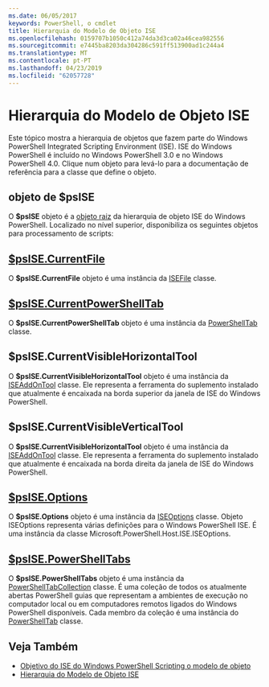 ```yaml
---
ms.date: 06/05/2017
keywords: PowerShell, o cmdlet
title: Hierarquia do Modelo de Objeto ISE
ms.openlocfilehash: 0159707b1050c412a74da3d3ca02a46cea982556
ms.sourcegitcommit: e7445ba8203da304286c591ff513900ad1c244a4
ms.translationtype: MT
ms.contentlocale: pt-PT
ms.lasthandoff: 04/23/2019
ms.locfileid: "62057728"
---
```

# <a name="the-ise-object-model-hierarchy"></a>Hierarquia do Modelo de Objeto ISE

Este tópico mostra a hierarquia de objetos que fazem parte do Windows PowerShell Integrated Scripting Environment (ISE).
ISE do Windows PowerShell é incluído no Windows PowerShell 3.0 e no Windows PowerShell 4.0.
Clique num objeto para levá-lo para a documentação de referência para a classe que define o objeto.

## <a name="psise-object"></a>objeto de $psISE

O **$psISE** objeto é a [objeto raiz](The-ObjectModelRoot-Object.md) da hierarquia de objeto ISE do Windows PowerShell.
Localizado no nível superior, disponibiliza os seguintes objetos para processamento de scripts:

## <a name="psisecurrentfilethe-isefile-objectmd"></a>[$psISE.CurrentFile](The-ISEFile-Object.md)

O **$psISE.CurrentFile** objeto é uma instância da [ISEFile](The-ISEFile-Object.md) classe.

## <a name="psisecurrentpowershelltabthe-powershelltab-objectmd"></a>[$psISE.CurrentPowerShellTab](The-PowerShellTab-Object.md)

O **$psISE.CurrentPowerShellTab** objeto é uma instância da [PowerShellTab](The-PowerShellTab-Object.md) classe.

## <a name="psisecurrentvisiblehorizontaltool"></a>$psISE.CurrentVisibleHorizontalTool

O **$psISE.CurrentVisibleHorizontalTool** objeto é uma instância da [ISEAddOnTool](The-ISEAddOnTool-Object.md) classe.
Ele representa a ferramenta do suplemento instalado que atualmente é encaixada na borda superior da janela de ISE do Windows PowerShell.

## <a name="psisecurrentvisibleverticaltool"></a>$psISE.CurrentVisibleVerticalTool

O **$psISE.CurrentVisibleHorizontalTool** objeto é uma instância da [ISEAddOnTool](The-ISEAddOnTool-Object.md) classe.
Ele representa a ferramenta do suplemento instalado que atualmente é encaixada na borda direita da janela de ISE do Windows PowerShell.

## <a name="psiseoptionsthe-iseoptions-objectmd"></a>[$psISE.Options](The-ISEOptions-Object.md)

O **$psISE.Options** objeto é uma instância da [ISEOptions](The-ISEOptions-Object.md) classe.
Objeto ISEOptions representa várias definições para o Windows PowerShell ISE.
É uma instância da classe Microsoft.PowerShell.Host.ISE.ISEOptions.

## <a name="psisepowershelltabsthe-powershelltabcollection-objectmd"></a>[$psISE.PowerShellTabs](The-PowerShellTabCollection-Object.md)

O **$psISE.PowerShellTabs** objeto é uma instância da [PowerShellTabCollection](The-PowerShellTabCollection-Object.md) classe.
É uma coleção de todos os atualmente abertas PowerShell guias que representam a ambientes de execução no computador local ou em computadores remotos ligados do Windows PowerShell disponíveis.
Cada membro da coleção é uma instância do [PowerShellTab](The-PowerShellTab-Object.md) classe.

## <a name="see-also"></a>Veja Também

- [Objetivo do ISE do Windows PowerShell Scripting o modelo de objeto](Purpose-of-the-Windows-PowerShell-ISE-Scripting-Object-Model.md)
- [Hierarquia do Modelo de Objeto ISE](The-ISE-Object-Model-Hierarchy.md)
